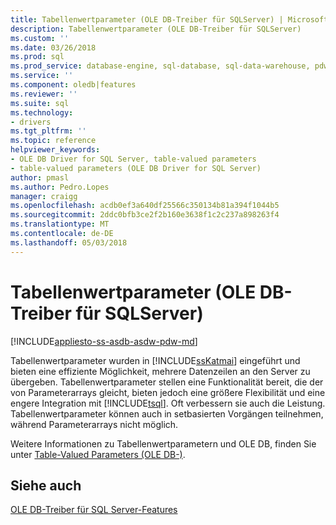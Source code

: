 ```yaml
---
title: Tabellenwertparameter (OLE DB-Treiber für SQLServer) | Microsoft Docs
description: Tabellenwertparameter (OLE DB-Treiber für SQLServer)
ms.custom: ''
ms.date: 03/26/2018
ms.prod: sql
ms.prod_service: database-engine, sql-database, sql-data-warehouse, pdw
ms.service: ''
ms.component: oledb|features
ms.reviewer: ''
ms.suite: sql
ms.technology:
- drivers
ms.tgt_pltfrm: ''
ms.topic: reference
helpviewer_keywords:
- OLE DB Driver for SQL Server, table-valued parameters
- table-valued parameters (OLE DB Driver for SQL Server)
author: pmasl
ms.author: Pedro.Lopes
manager: craigg
ms.openlocfilehash: acdb0ef3a640df25566c350134b81a394f1044b5
ms.sourcegitcommit: 2ddc0bfb3ce2f2b160e3638f1c2c237a898263f4
ms.translationtype: MT
ms.contentlocale: de-DE
ms.lasthandoff: 05/03/2018
---
```

# <a name="table-valued-parameters-ole-db-driver-for-sql-server"></a>Tabellenwertparameter (OLE DB-Treiber für SQLServer)
[!INCLUDE[appliesto-ss-asdb-asdw-pdw-md](../../../includes/appliesto-ss-asdb-asdw-pdw-md.md)]

  Tabellenwertparameter wurden in [!INCLUDE[ssKatmai](../../../includes/sskatmai-md.md)] eingeführt und bieten eine effiziente Möglichkeit, mehrere Datenzeilen an den Server zu übergeben. Tabellenwertparameter stellen eine Funktionalität bereit, die der von Parameterarrays gleicht, bieten jedoch eine größere Flexibilität und eine engere Integration mit [!INCLUDE[tsql](../../../includes/tsql-md.md)]. Oft verbessern sie auch die Leistung. Tabellenwertparameter können auch in setbasierten Vorgängen teilnehmen, während Parameterarrays nicht möglich.  
  
  
 Weitere Informationen zu Tabellenwertparametern und OLE DB, finden Sie unter [Table-Valued Parameters &#40;OLE DB-&#41;](../../oledb/ole-db-table-valued-parameters/table-valued-parameters-ole-db.md).  
  
## <a name="see-also"></a>Siehe auch  
 [OLE DB-Treiber für SQL Server-Features](../../oledb/features/oledb-driver-for-sql-server-features.md) 
  
  
